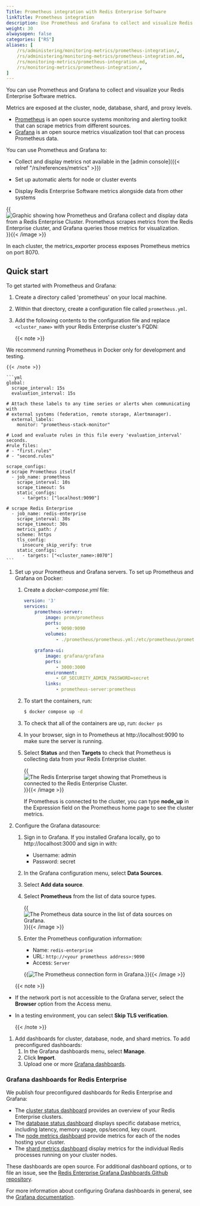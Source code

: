 ```yaml
---
Title: Prometheus integration with Redis Enterprise Software
linkTitle: Prometheus integration
description: Use Prometheus and Grafana to collect and visualize Redis Cloud metrics.
weight: 30
alwaysopen: false
categories: ["RS"]
aliases: [
    /rs/administering/monitoring-metrics/prometheus-integration/,
    /rs/administering/monitoring-metrics/prometheus-integration.md,
    /rs/monitoring-metrics/prometheus-integration.md,
    /rs/monitoring-metrics/prometheus-integration/,
]
---
```


You can use Prometheus and Grafana to collect and visualize your Redis Enterprise Software metrics.

Metrics are exposed at the cluster, node, database, shard, and proxy levels.


- [Prometheus](https://prometheus.io/) is an open source systems monitoring and alerting toolkit that can scrape metrics from different sources.
- [Grafana](https://grafana.com/) is an open source metrics visualization tool that can process Prometheus data.

You can use Prometheus and Grafana to:
- Collect and display metrics not available in the [admin console]({{< relref "/rs/references/metrics" >}})

- Set up automatic alerts for node or cluster events

- Display Redis Enterprise Software metrics alongside data from other systems

{{<image filename="images/rs/grafana-prometheus.png" alt="Graphic showing how Prometheus and Grafana collect and display data from a Redis Enterprise Cluster. Prometheus scrapes metrics from the Redis Enterprise cluster, and Grafana queries those metrics for visualization.">}}{{< /image >}}

In each cluster, the metrics_exporter process exposes Prometheus metrics on port 8070.

## Quick start

To get started with Prometheus and Grafana:

1. Create a directory called 'prometheus' on your local machine.

1. Within that directory, create a configuration file called `prometheus.yml`.
1. Add the following contents to the configuration file and replace `<cluster_name>` with your Redis Enterprise cluster's FQDN:

    {{< note >}}

We recommend running Prometheus in Docker only for development and testing.

    {{< /note >}}

    ```yml
    global:
      scrape_interval: 15s
      evaluation_interval: 15s

    # Attach these labels to any time series or alerts when communicating with
    # external systems (federation, remote storage, Alertmanager).
      external_labels:
        monitor: "prometheus-stack-monitor"

    # Load and evaluate rules in this file every 'evaluation_interval' seconds.
    #rule_files:
    # - "first.rules"
    # - "second.rules"

    scrape_configs:
    # scrape Prometheus itself
      - job_name: prometheus
        scrape_interval: 10s
        scrape_timeout: 5s
        static_configs:
          - targets: ["localhost:9090"]

    # scrape Redis Enterprise
      - job_name: redis-enterprise
        scrape_interval: 30s
        scrape_timeout: 30s
        metrics_path: /
        scheme: https
        tls_config:
          insecure_skip_verify: true
        static_configs:
          - targets: ["<cluster_name>:8070"]
    ```

1. Set up your Prometheus and Grafana servers.
    To set up Prometheus and Grafana on Docker:
    1. Create a _docker-compose.yml_ file:

        ```yml
        version: '3'
        services:
            prometheus-server:
                image: prom/prometheus
                ports:
                    - 9090:9090
                volumes:
                    - ./prometheus/prometheus.yml:/etc/prometheus/prometheus.yml

            grafana-ui:
                image: grafana/grafana
                ports:
                    - 3000:3000
                environment:
                    - GF_SECURITY_ADMIN_PASSWORD=secret
                links:
                    - prometheus-server:prometheus
        ```

    1. To start the containers, run:

        ```sh
        $ docker compose up -d
        ```

    1. To check that all of the containers are up, run: `docker ps`
    1. In your browser, sign in to Prometheus at http://localhost:9090 to make sure the server is running.
    1. Select **Status** and then **Targets** to check that Prometheus is collecting data from your Redis Enterprise cluster.

        {{<image filename="images/rs/prometheus-target.png" alt="The Redis Enterprise target showing that Prometheus is connected to the Redis Enterprise Cluster.">}}{{< /image >}}

        If Prometheus is connected to the cluster, you can type **node_up** in the Expression field on the Prometheus home page to see the cluster metrics.

1. Configure the Grafana datasource:
    1. Sign in to Grafana. If you installed Grafana locally, go to http://localhost:3000 and sign in with:

        - Username: admin
        - Password: secret

    1. In the Grafana configuration menu, select **Data Sources**.

    1. Select **Add data source**.

    1. Select **Prometheus** from the list of data source types.

        {{<image filename="images/rs/prometheus-datasource.png" alt="The Prometheus data source in the list of data sources on Grafana.">}}{{< /image >}}

    1. Enter the Prometheus configuration information:

        - Name: `redis-enterprise`
        - URL: `http://<your prometheus address>:9090`
        - Access: `Server`

        {{<image filename="images/rs/prometheus-connection.png" alt="The Prometheus connection form in Grafana.">}}{{< /image >}}

    {{< note >}}

- If the network port is not accessible to the Grafana server, select the **Browser** option from the Access menu.
- In a testing environment, you can select **Skip TLS verification**.

    {{< /note >}}

1. Add dashboards for cluster, database, node, and shard metrics.
    To add preconfigured dashboards:
    1. In the Grafana dashboards menu, select **Manage**.
    1. Click **Import**.
    1. Upload one or more [Grafana dashboards](#grafana-dashboards-for-redis-enterprise).

### Grafana dashboards for Redis Enterprise

We publish four preconfigured dashboards for Redis Enterprise and Grafana:

* The [cluster status dashboard](https://grafana.com/grafana/dashboards/18405-cluster-status-dashboard/) provides an overview of your Redis Enterprise clusters.
* The [database status dashboard](https://grafana.com/grafana/dashboards/18408-database-status-dashboard/) displays specific database metrics, including latency, memory usage, ops/second, key count.
* The [node metrics dashboard](https://github.com/redis-field-engineering/redis-enterprise-grafana-dashboards/blob/main/dashboards/software/basic/redis-software-node-dashboard.json) provide metrics for each of the nodes hosting your cluster.
* The [shard metrics dashboard](https://github.com/redis-field-engineering/redis-enterprise-grafana-dashboards/blob/main/dashboards/software/basic/redis-software-shard-dashboard.json) display metrics for the individual Redis processes running on your cluster nodes.

These dashboards are open source. For additional dashboard options, or to file an issue, see the [Redis Enterprise Grafana Dashboards Github repository](https://github.com/redis-field-engineering/redis-enterprise-grafana-dashboards).

For more information about configuring Grafana dashboards in general, see the [Grafana documentation](https://grafana.com/docs/).
